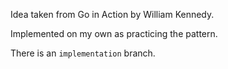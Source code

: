 Idea taken from Go in Action by William Kennedy.

Implemented on my own as practicing the pattern.

There is an `implementation` branch.
